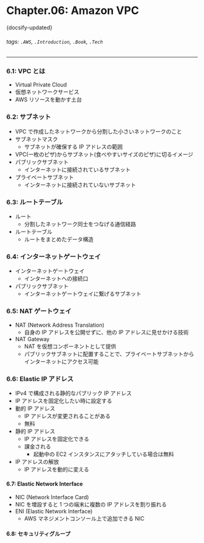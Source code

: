 # Chapter.06: Amazon VPC

{docsify-updated}

###### tags: `.AWS`, `.Introduction`, `.Book`, `.Tech`

---

### 6.1: VPC とは

- Virtual Private Cloud
- 仮想ネットワークサービス
- AWS リソースを動かす土台

### 6.2: サブネット

- VPC で作成したネットワークから分割した小さいネットワークのこと
- サブネットマスク
  - サブネットが確保する IP アドレスの範囲
- VPC(一枚のピザ)からサブネット(食べやすいサイズのピザ)に切るイメージ
- パブリックサブネット
  - インターネットに接続されているサブネット
- プライベートサブネット
  - インターネットに接続されていないサブネット

### 6.3: ルートテーブル

- ルート
  - 分割したネットワーク同士をつなげる通信経路
- ルートテーブル
  - ルートをまとめたデータ構造

### 6.4: インターネットゲートウェイ

- インターネットゲートウェイ
  - インターネットへの接続口
- パブリックサブネット
  - インターネットゲートウェイに繋げるサブネット

### 6.5: NAT ゲートウェイ

- NAT (Network Address Translation)
  - 自身の IP アドレスを公開せずに、他の IP アドレスに見せかける技術
- NAT Gateway
  - NAT を仮想コンポーネントとして提供
  - パブリックサブネットに配置することで、プライベートサブネットからインターネットにアクセス可能

### 6.6: Elastic IP アドレス

- IPv4 で構成される静的なパブリック IP アドレス
- IP アドレスを固定化したい時に設定する
- 動的 IP アドレス
  - IP アドレスが変更されることがある
  - 無料
- 静的 IP アドレス
  - IP アドレスを固定化できる
  - 課金される
    - 起動中の EC2 インスタンスにアタッチしている場合は無料
- IP アドレスの解放
  - IP アドレスを動的に変える

#### 6.7: Elastic Network Interface

- NIC (Network Interface Card)
- NIC を増設すると 1 つの端末に複数の IP アドレスを割り振れる
- ENI (Elastic Network Interface)
  - AWS マネジメントコンソール上で追加できる NIC

#### 6.8: セキュリティグループ
